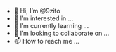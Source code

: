 - 👋 Hi, I’m @9zito
- 👀 I’m interested in ...
- 🌱 I’m currently learning ...
- 💞️ I’m looking to collaborate on ...
- 📫 How to reach me ...

<!---
9zito/9zito is a ✨ special ✨ repository because its `README.md` (this file) appears on your GitHub profile.
You can click the Preview link to take a look at your changes.
--->
